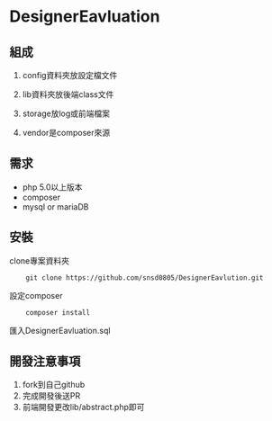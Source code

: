 # DesignerEavluation

## 組成

1. config資料夾放設定檔文件

2. lib資料夾放後端class文件

3. storage放log或前端檔案

4. vendor是composer來源

## 需求

* php 5.0以上版本
* composer
* mysql or mariaDB

## 安裝

clone專案資料夾

```
    git clone https://github.com/snsd0805/DesignerEavlution.git
```

設定composer

```
    composer install
```

匯入DesignerEavluation.sql

## 開發注意事項

1. fork到自己github
2. 完成開發後送PR
3. 前端開發更改lib/abstract.php即可
